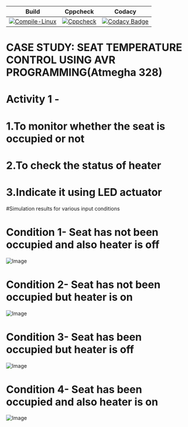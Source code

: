 Build | Cppcheck | Codacy
----- | -------- | ------
[![Compile-Linux](https://github.com/256604/EmbeddedC/actions/workflows/Build.yml/badge.svg)](https://github.com/256604/EmbeddedC/actions/workflows/Build.yml) | [![Cppcheck](https://github.com/256604/EmbeddedC/actions/workflows/CodeQuality.yml/badge.svg)](https://github.com/256604/EmbeddedC/actions/workflows/CodeQuality.yml) | [![Codacy Badge](https://app.codacy.com/project/badge/Grade/f01157f03d534fe0bdb5613441158be9)](https://www.codacy.com/gh/256604/EmbeddedC/dashboard?utm_source=github.com&amp;utm_medium=referral&amp;utm_content=256604/EmbeddedC&amp;utm_campaign=Badge_Grade) |
# CASE STUDY: SEAT TEMPERATURE CONTROL USING AVR PROGRAMMING(Atmegha 328)
# Activity 1 - 
#               1.To monitor whether the seat is occupied or not
#               2.To check the status of heater 
#               3.Indicate it using LED actuator
#Simulation results for various input conditions
# Condition 1- Seat has not been occupied and also heater is off
![Image](https://github.com/256604/EmbeddedC/blob/main/simulation/Condition1.png)
# Condition 2- Seat has not been occupied but heater is on
![Image](https://github.com/256604/EmbeddedC/blob/main/simulation/Condition2.png)
# Condition 3- Seat has been occupied but heater is off
![Image](https://github.com/256604/EmbeddedC/blob/main/simulation/Condition3.png)
# Condition 4- Seat has been occupied and also heater is on
![Image](https://github.com/256604/EmbeddedC/blob/main/simulation/Condition4.png)

